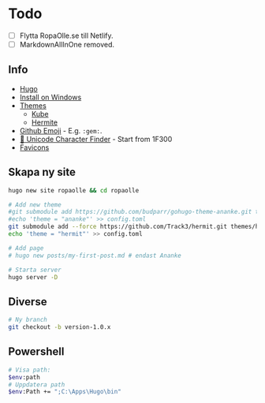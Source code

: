 # Todo

- [ ] Flytta RopaOlle.se till Netlify.
- [ ] MarkdownAllInOne removed.

## Info

- [Hugo](https://gohugo.io)
- [Install on Windows](https://gohugo.io/getting-started/installing/#windows)
- [Themes](https://themes.gohugo.io/)
  - [Kube](https://themes.gohugo.io/kube/)
  - [Hermite](https://themes.gohugo.io/hermit/)
- [Github Emoji](https://gist.github.com/rxaviers/7360908) - E.g. `:gem:`.
- [🍺 Unicode Character Finder](https://www.mclean.net.nz/ucf/) - Start from 1F300
- [Favicons](https://realfavicongenerator.net/)

## Skapa ny site

```bash
hugo new site ropaolle && cd ropaolle

# Add new theme
#git submodule add https://github.com/budparr/gohugo-theme-ananke.git themes/ananke
#echo 'theme = "ananke"' >> config.toml
git submodule add --force https://github.com/Track3/hermit.git themes/hermit
echo 'theme = "hermit"' >> config.toml

# Add page
# hugo new posts/my-first-post.md # endast Ananke

# Starta server
hugo server -D
```

## Diverse

```bash
# Ny branch
git checkout -b version-1.0.x
```

## Powershell

```bash
# Visa path:
$env:path
# Uppdatera path
$env:Path += ";C:\Apps\Hugo\bin"
```
